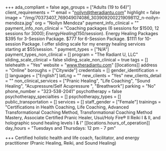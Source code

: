+++
ada_compliant = false
age_groups = ["Adults (19 to 64)"]
client_requirements = ""
email = "noilyn@theradiantu.com"
highlight = false
image = "/img/70373407_769049074086_3039092002219098112_n-noilyn-mendoza.jpg"
org = "Noilyn Mendoza"
payment_info_clinical = ""
payment_info_non_clinical = "Coaching packages (6 sessions for $1500, 12 sessions for $3000); Energy Healing ($150/session). Energy Healing Packages $395 for 3-Session Package. $777 for 6-Session Package. $1111 for 10-session Package. I offer sliding scale for my energy healing services starting at $55/session. "
payment_types = ["N/A"]
payment_types_non_clinical = []
program = "The Radiant U, LLC"
sliding_scale_clinical = false
sliding_scale_non_clinical = true
tags = []
telehealth = "Yes"
website = "www.theradiantu.com"
[[locations]]
address = "Online"
boroughs = ["Citywide"]
credentials = []
gender_identification = []
languages = ["English"]
latLng = ""
new_clients = "Yes"
new_clients_detail = ""
non_clinical_services = ["Pranic Healing", "Life Coaching", "Sound Healing", "Acupressure/Self Acupressure ", "Breathwork"]
parking = "No"
phone_number = "323-538-2041"
psychotherapy = false
psychotherapy_specialties = []
psychotherapy_types = []
public_transportation = []
services = []
staff_gender = ["Female"]
trainings = "Certifications in Health Coaching, Life Coaching, Advanced Transformational Coaching Method, Transformational Coaching Method Mastery, Associate Certified Pranic Healer, Usui/Holy Fire® II Reiki I & II, and holographic sound healing levels I & I"
[[locations.hours_of_operation]]
day_hours = "Tuesdays and Thursdays: 12 pm - 7 pm"

+++
Certified holistic health and life coach, facilitator, and energy practitioner (Pranic Healing, Reiki, and Sound Healing)